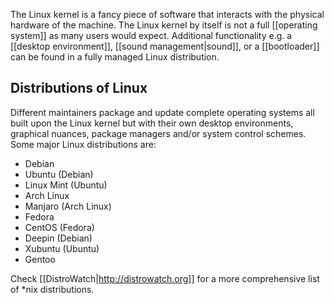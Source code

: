 The Linux kernel is a fancy piece of software that interacts with the physical hardware of the machine. The Linux kernel by itself is not a full [[operating system]] as many users would expect. Additional functionality e.g. a [[desktop environment]], [[sound management|sound]], or a [[bootloader]] can be found in a fully managed Linux distribution. 

## Distributions of Linux

Different maintainers package and update complete operating systems all built upon the Linux kernel but with their own desktop environments, graphical nuances, package managers and/or system control schemes. Some major Linux distributions are:

* Debian
* Ubuntu (Debian)
* Linux Mint (Ubuntu)
* Arch Linux
* Manjaro (Arch Linux)
* Fedora
* CentOS (Fedora)
* Deepin (Debian)
* Xubuntu (Ubuntu)
* Gentoo

Check [[DistroWatch|http://distrowatch.org]] for a more comprehensive list of *nix distributions.